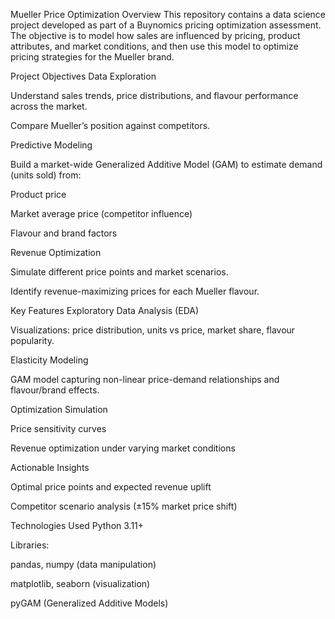 Mueller Price Optimization
Overview
This repository contains a data science project developed as part of a Buynomics pricing optimization assessment.
The objective is to model how sales are influenced by pricing, product attributes, and market conditions, and then use this model to optimize pricing strategies for the Mueller brand.

Project Objectives
Data Exploration

Understand sales trends, price distributions, and flavour performance across the market.

Compare Mueller’s position against competitors.

Predictive Modeling

Build a market-wide Generalized Additive Model (GAM) to estimate demand (units sold) from:

Product price

Market average price (competitor influence)

Flavour and brand factors

Revenue Optimization

Simulate different price points and market scenarios.

Identify revenue-maximizing prices for each Mueller flavour.

Key Features
Exploratory Data Analysis (EDA)

Visualizations: price distribution, units vs price, market share, flavour popularity.

Elasticity Modeling

GAM model capturing non-linear price-demand relationships and flavour/brand effects.

Optimization Simulation

Price sensitivity curves

Revenue optimization under varying market conditions

Actionable Insights

Optimal price points and expected revenue uplift

Competitor scenario analysis (±15% market price shift)

Technologies Used
Python 3.11+

Libraries:

pandas, numpy (data manipulation)

matplotlib, seaborn (visualization)

pyGAM (Generalized Additive Models)

